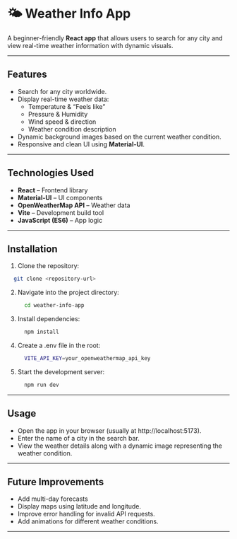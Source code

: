 # 🌤️ Weather Info App

A beginner-friendly **React app** that allows users to search for any city and view real-time weather information with dynamic visuals.

---

## Features

- Search for any city worldwide.
- Display real-time weather data:
  - Temperature & “Feels like”
  - Pressure & Humidity
  - Wind speed & direction
  - Weather condition description
- Dynamic background images based on the current weather condition.
- Responsive and clean UI using **Material-UI**.

---

## Technologies Used

- **React** – Frontend library
- **Material-UI** – UI components
- **OpenWeatherMap API** – Weather data
- **Vite** – Development build tool
- **JavaScript (ES6)** – App logic

---

## Installation

1.  Clone the repository:  
   ```bash
     git clone <repository-url>
   ```

2. Navigate into the project directory:
   ```bash
     cd weather-info-app
   ```
3. Install dependencies:
   ```bash
     npm install
   ```
4. Create a .env file in the root:
   ```bash
     VITE_API_KEY=your_openweathermap_api_key
   ```
5. Start the development server:
   ```bash
     npm run dev
   ```

---

## Usage
- Open the app in your browser (usually at http://localhost:5173).
- Enter the name of a city in the search bar.
- View the weather details along with a dynamic image representing the weather condition.

---

## Future Improvements
- Add multi-day forecasts
- Display maps using latitude and longitude.
- Improve error handling for invalid API requests.
- Add animations for different weather conditions.


---